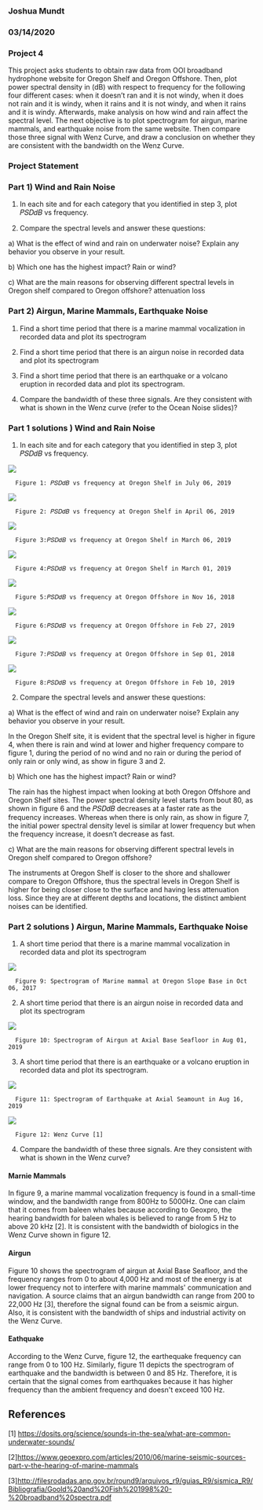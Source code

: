 ### Joshua Mundt
### 03/14/2020
### Project 4



This project asks students to obtain raw data from OOI broadband hydrophone website for Oregon Shelf and Oregon Offshore. Then, plot power spectral density in (dB) with respect to frequency for the following four different cases: when it doesn’t ran and it is not windy, when it does not rain and it is windy, when it rains and it is not windy, and when it rains and it is windy. Afterwards, make analysis on how wind and rain affect the spectral level. The next objective is to plot spectrogram for airgun, marine mammals, and earthquake noise from the same website. Then compare those three signal with Wenz Curve, and draw a conclusion on whether they are consistent with the bandwidth on the Wenz Curve. 


### Project Statement 

### Part 1) Wind and Rain Noise

1. In each site and for each category that you identified in step 3, plot 𝑃𝑆𝐷𝑑𝐵 vs frequency.

2. Compare the spectral levels and answer these questions: 

a) What is the effect of wind and rain on underwater noise? Explain any behavior you observe in your result. 

b) Which one has the highest impact? Rain or wind? 

c) What are the main reasons for observing different spectral levels in Oregon shelf compared to Oregon offshore? 
attenuation loss


### Part 2) Airgun, Marine Mammals, Earthquake Noise

1.	Find a short time period that there is a marine mammal vocalization in recorded data and plot its spectrogram

2.	Find a short time period that there is an airgun noise in recorded data and plot its spectrogram

3.	Find a short time period that there is an earthquake or a volcano eruption in recorded data and plot its spectrogram.

4.	Compare the bandwidth of these three signals. Are they consistent with what is shown in the Wenz curve (refer to the Ocean Noise slides)?

### Part 1 solutions ) Wind and Rain Noise

1. In each site and for each category that you identified in step 3, plot 𝑃𝑆𝐷𝑑𝐵 vs frequency.

![](proj4image/NRNW_OS.png)

      Figure 1: 𝑃𝑆𝐷𝑑𝐵 vs frequency at Oregon Shelf in July 06, 2019
      
![](proj4image/WNR_OS.png)

      Figure 2: 𝑃𝑆𝐷𝑑𝐵 vs frequency at Oregon Shelf in April 06, 2019

![](proj4image/RNW_OS.png)

      Figure 3:𝑃𝑆𝐷𝑑𝐵 vs frequency at Oregon Shelf in March 06, 2019

![](proj4image/RW_OS.png)

      Figure 4:𝑃𝑆𝐷𝑑𝐵 vs frequency at Oregon Shelf in March 01, 2019

![](proj4image/NRNW_OF.png)

      Figure 5:𝑃𝑆𝐷𝑑𝐵 vs frequency at Oregon Offshore in Nov 16, 2018

![](proj4image/WNR_OF.png)
      
      Figure 6:𝑃𝑆𝐷𝑑𝐵 vs frequency at Oregon Offshore in Feb 27, 2019

![](proj4image/RNW_OF.png)
      
      Figure 7:𝑃𝑆𝐷𝑑𝐵 vs frequency at Oregon Offshore in Sep 01, 2018

![](proj4image/RW_OF.png)
      
      Figure 8:𝑃𝑆𝐷𝑑𝐵 vs frequency at Oregon Offshore in Feb 10, 2019
      
2. Compare the spectral levels and answer these questions: 

a) What is the effect of wind and rain on underwater noise? Explain any behavior you observe in your result. 

In the Oregon Shelf site, it is evident that the spectral level is higher in figure 4, when there is rain and wind at lower and higher frequency compare to figure 1, during the period of no wind and no rain or during the period of only rain or only wind, as show in figure 3 and 2.

b) Which one has the highest impact? Rain or wind? 

The rain has the highest impact when looking at both Oregon Offshore and Oregon Shelf sites. The power spectral density level starts from bout 80, as shown in figure 6 and the 𝑃𝑆𝐷𝑑𝐵 decreases at a faster rate as the frequency increases. Whereas when there is only rain, as show in figure 7, the initial power spectral density level is similar at lower frequency but when the frequency increase, it doesn’t decrease as fast.


c) What are the main reasons for observing different spectral levels in Oregon shelf compared to Oregon offshore? 

The instruments at Oregon Shelf is closer to the shore and shallower compare to Oregon Offshore, thus the spectral levels in Oregon Shelf is higher for being closer close to the surface and having less attenuation loss. Since they are at different depths and locations, the distinct ambient noises can be identified.

### Part 2 solutions ) Airgun, Marine Mammals, Earthquake Noise

1.	A short time period that there is a marine mammal vocalization in recorded data and plot its spectrogram

![](proj4image/MH.png)

      Figure 9: Spectrogram of Marine mammal at Oregon Slope Base in Oct 06, 2017

2.	A short time period that there is an airgun noise in recorded data and plot its spectrogram

![](proj4image/AH.png)

      Figure 10: Spectrogram of Airgun at Axial Base Seafloor in Aug 01, 2019

3.	A short time period that there is an earthquake or a volcano eruption in recorded data and plot its spectrogram.

![](proj4image/EH.png)

      Figure 11: Spectrogram of Earthquake at Axial Seamount in Aug 16, 2019
      
![](proj4image/WC.png)

      Figure 12: Wenz Curve [1]


4.	Compare the bandwidth of these three signals. Are they consistent with what is shown in the Wenz curve?

#### Marnie Mammals
In figure 9, a marine mammal vocalization frequency is found in a small-time window, and the bandwidth range from 800Hz to 5000Hz. One can claim that it comes from baleen whales because according to Geoxpro, the hearing bandwidth for baleen whales is believed to range from 5 Hz to above 20 kHz [2]. It is consistent with the bandwidth of biologics in the Wenz Curve shown in figure 12.

#### Airgun
Figure 10 shows the spectrogram of airgun at Axial Base Seafloor, and the frequency ranges from 0 to about 4,000 Hz and most of the energy is at lower frequency not to interfere with marine mammals' communication and navigation. A source claims that an airgun bandwidth can range from 200 to 22,000 Hz [3], therefore the signal found can be from a seismic airgun. Also, it is consistent with the bandwidth of ships and industrial activity on the Wenz Curve.



#### Eathquake
According to the Wenz Curve, figure  12, the earthequake frequency can range from 0 to 100 Hz. Similarly, figure 11 depicts the spectrogram of earthquake and the bandwidth is between 0 and 85 Hz. Therefore, it is certain that the signal comes from earthquakes because it has higher frequency than the ambient frequency and doesn't exceed 100 Hz.


## References

[1] https://dosits.org/science/sounds-in-the-sea/what-are-common-underwater-sounds/

[2]https://www.geoexpro.com/articles/2010/06/marine-seismic-sources-part-v-the-hearing-of-marine-mammals

[3]http://filesrodadas.anp.gov.br/round9/arquivos_r9/guias_R9/sismica_R9/Bibliografia/Goold%20and%20Fish%201998%20-%20broadband%20spectra.pdf

